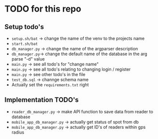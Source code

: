 # TODO for this repo

## Setup todo's

* `setup.sh/bat` -> change the name of the venv to the projects name
* `start.sh/bat`
* `db_manager.py` -> change the name of the argparser description
* `db_manager.py`-> change the default name of the database in the arg parse "-d" value
* `main.py` -> see all todo's for "change name"
* `main.py` -> see all todo's relating to changing login / register
* `main.py` -> see other todo's in the file
* `test_db.sql` -> channge schema name
* Actually set the `requirements.txt` right

## Implementation TODO's
* `reader_db_manager.py` -> make API function to save data from reader to database
* `mobile_app_db_manager.py` -> actually get status of spot from db
* `mobile_app_db_manager.py` -> actually get ID's of readers within gps radius
